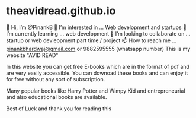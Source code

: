 # theavidread.github.io


👋 Hi, I’m @PinankB
👀 I’m interested in ... Web development and startups
🌱 I’m currently learning ... web development
💞️ I’m looking to collaborate on ... startup or web devleopment part time / project
📫 How to reach me ... pinankbhardwaj@gmail.com or 9882595555 (whatsapp number)
This is my website "AVID READ"

In this website you can get free E-books which are in the format of pdf and are very easily accessible. You can downoad these books and can enjoy it for free without any sort of subscription.

Many popular books like Harry Potter and Wimpy Kid and entrepreneurial and also educational books are available.

Best of Luck and thank you for reading this
